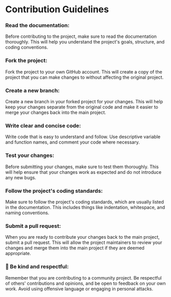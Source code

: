 # Contribution Guidelines

### Read the documentation: 
 Before contributing to the project, make sure to read the documentation thoroughly. This will help you understand the project's goals, structure, and coding conventions.

### Fork the project:
 Fork the project to your own GitHub account. This will create a copy of the project that you can make changes to without affecting the original project.

### Create a new branch:
 Create a new branch in your forked project for your changes. This will help keep your changes separate from the original code and make it easier to merge your changes back into the main project.
 
### Write clear and concise code: 
 Write code that is easy to understand and follow. Use descriptive variable and function names, and comment your code where necessary.

### Test your changes: 
 Before submitting your changes, make sure to test them thoroughly. This will help ensure that your changes work as expected and do not introduce any new bugs.

### Follow the project's coding standards:
 Make sure to follow the project's coding standards, which are usually listed in the documentation. This includes things like indentation, whitespace, and naming conventions.

### Submit a pull request: 
 When you are ready to contribute your changes back to the main project, submit a pull request. This will allow the project maintainers to review your changes and merge them into the main project if they are deemed appropriate.

### 🤗 Be kind and respectful: 
 Remember that you are contributing to a community project. Be respectful of others' contributions and opinions, and be open to feedback on your own work. Avoid using offensive language or engaging in personal attacks.
